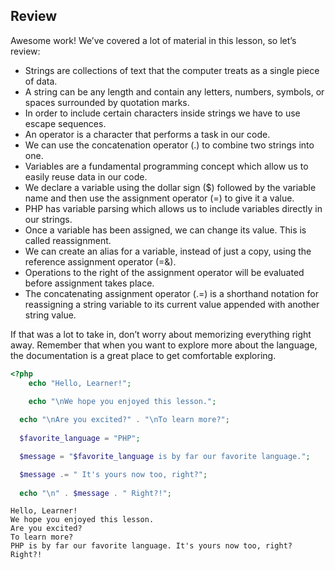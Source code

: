 ## Review

Awesome work! We’ve covered a lot of material in this lesson, so let’s review:

* Strings are collections of text that the computer treats as a single piece of data.
* A string can be any length and contain any letters, numbers, symbols, or spaces surrounded by quotation marks.
* In order to include certain characters inside strings we have to use escape sequences.
* An operator is a character that performs a task in our code.
* We can use the concatenation operator (.) to combine two strings into one.
* Variables are a fundamental programming concept which allow us to easily reuse data in our code.
* We declare a variable using the dollar sign ($) followed by the variable name and then use the assignment operator (=) to give it a value.
* PHP has variable parsing which allows us to include variables directly in our strings.
* Once a variable has been assigned, we can change its value. This is called reassignment.
* We can create an alias for a variable, instead of just a copy, using the reference assignment operator (=&).
* Operations to the right of the assignment operator will be evaluated before assignment takes place.
* The concatenating assignment operator (.=) is a shorthand notation for reassigning a string variable to its current value appended with another string value.

If that was a lot to take in, don’t worry about memorizing everything right away. Remember that when you want to explore more about the language, the documentation is a great place to get comfortable exploring.

```php
<?php
	echo "Hello, Learner!";

	echo "\nWe hope you enjoyed this lesson.";
    
  echo "\nAre you excited?" . "\nTo learn more?";
    
  $favorite_language = "PHP";

  $message = "$favorite_language is by far our favorite language.";

  $message .= " It's yours now too, right?";
    
  echo "\n" . $message . " Right?!";  
```
```
Hello, Learner!
We hope you enjoyed this lesson.
Are you excited?
To learn more?
PHP is by far our favorite language. It's yours now too, right? Right?! 
```
